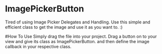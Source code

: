 # ImagePickerButton
Tired of using Image Picker Delegates and Handling. Use this simple and efficient class to get the image and use it as you want to. :)

#How To Use
Simply drag the file into your project.
Drag a button on to your view and give its class as ImagePickerButton.
and then define the image callback in your respective class.


